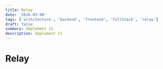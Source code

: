 ```yaml
---
title: Relay
date: '2016-03-08'
tags: ['architecture', 'backend', 'frontend', 'fullStack', 'relay']
draft: false
summary: Implement it
description: Implement it
---
```


# Relay



